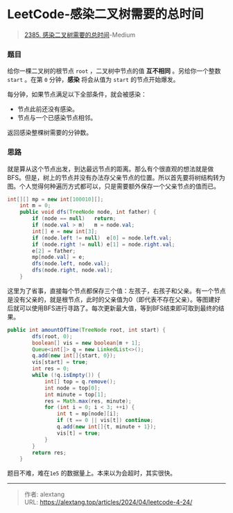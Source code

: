 # LeetCode-感染二叉树需要的总时间


>  [2385. 感染二叉树需要的总时间](https://leetcode.cn/problems/amount-of-time-for-binary-tree-to-be-infected/)-Medium

### 题目

给你一棵二叉树的根节点 `root` ，二叉树中节点的值 **互不相同** 。另给你一个整数 `start` 。在第 `0` 分钟，**感染** 将会从值为 `start` 的节点开始爆发。

每分钟，如果节点满足以下全部条件，就会被感染：

- 节点此前还没有感染。
- 节点与一个已感染节点相邻。

返回感染整棵树需要的分钟数。

### 思路

就是算从这个节点出发，到达最远节点的距离。那么有个很直观的想法就是做BFS。但是，树上的节点并没有办法存父亲节点的位置。所以首先要将树结构转为图。个人觉得何种遍历方式都可以，只是需要额外保存一个父亲节点的值而已。

```java
int[][] mp = new int[100010][];
    int m = 0;
    public void dfs(TreeNode node, int father) {
        if (node == null)   return;
        if (node.val > m)   m = node.val;
        int[] e = new int[3];
        if (node.left != null)  e[0] = node.left.val;
        if (node.right != null) e[1] = node.right.val;
        e[2] = father;
        mp[node.val] = e;
        dfs(node.left, node.val);
        dfs(node.right, node.val);
    }
```

这里为了省事，直接每个节点都保存三个值：左孩子，右孩子和父亲。有一个节点是没有父亲的，就是根节点，此时的父亲值为0（即代表不存在父亲）。等图建好后就可以使用BFS进行寻路了。每次更新最大值，等到BFS结束即可取到最终的结果。

```java
public int amountOfTime(TreeNode root, int start) {
        dfs(root, 0);
        boolean[] vis = new boolean[m + 1];
        Queue<int[]> q = new LinkedList<>();
        q.add(new int[]{start, 0}); 
        vis[start] = true;
        int res = 0;
        while (!q.isEmpty()) {
            int[] top = q.remove();
            int node = top[0];
            int minute = top[1];
            res = Math.max(res, minute);
            for (int i = 0; i < 3; ++i) {
                int t = mp[node][i];
                if (t == 0 || vis[t]) continue;
                q.add(new int[]{t, minute + 1});
                vis[t] = true;
            }
        }
        return res;
    }
```

题目不难，难在`1e5` 的数据量上。本来以为会超时，其实很快。


---

> 作者: alextang  
> URL: https://alextang.top/articles/2024/04/leetcode-4-24/  

